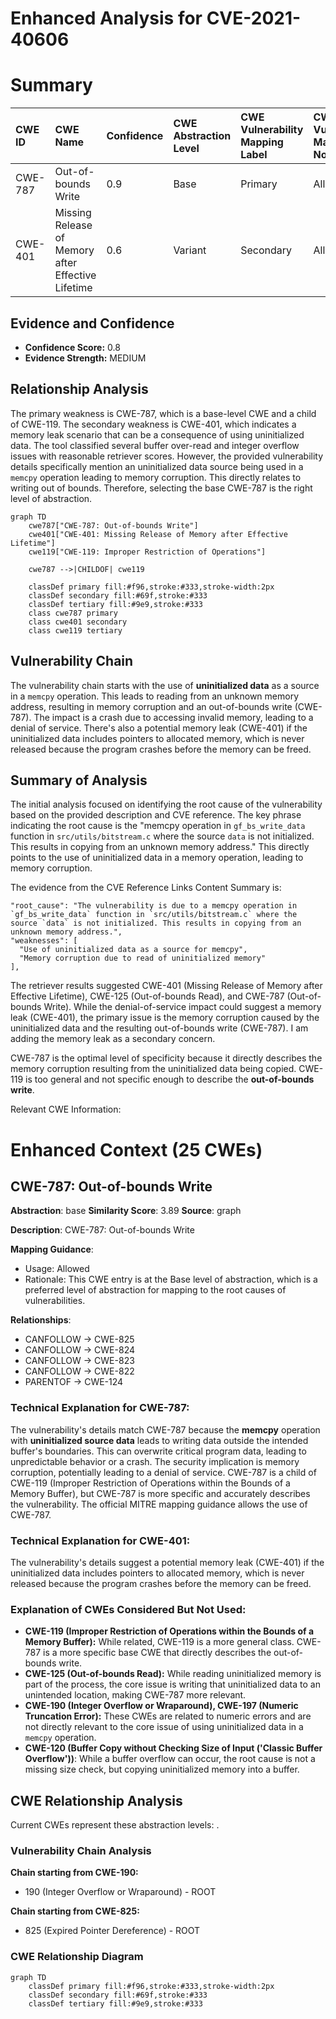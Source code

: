 # Enhanced Analysis for CVE-2021-40606

# Summary
| CWE ID  | CWE Name                                                    | Confidence | CWE Abstraction Level | CWE Vulnerability Mapping Label | CWE-Vulnerability Mapping Notes |
| :-------- | :---------------------------------------------------------- | :--------- | :-------------------- | :------------------------------ | :------------------------------ |
| CWE-787 | Out-of-bounds Write                                         | 0.9        | Base                  | Primary                         | Allowed                       |
| CWE-401 | Missing Release of Memory after Effective Lifetime         | 0.6        | Variant               | Secondary                       | Allowed                       |

## Evidence and Confidence

*   **Confidence Score:** 0.8
*   **Evidence Strength:** MEDIUM

## Relationship Analysis
The primary weakness is CWE-787, which is a base-level CWE and a child of CWE-119. The secondary weakness is CWE-401, which indicates a memory leak scenario that can be a consequence of using uninitialized data. The tool classified several buffer over-read and integer overflow issues with reasonable retriever scores. However, the provided vulnerability details specifically mention an uninitialized data source being used in a `memcpy` operation leading to memory corruption. This directly relates to writing out of bounds. Therefore, selecting the base CWE-787 is the right level of abstraction.

```mermaid
graph TD
    cwe787["CWE-787: Out-of-bounds Write"]
    cwe401["CWE-401: Missing Release of Memory after Effective Lifetime"]
    cwe119["CWE-119: Improper Restriction of Operations"]

    cwe787 -->|CHILDOF| cwe119
    
    classDef primary fill:#f96,stroke:#333,stroke-width:2px
    classDef secondary fill:#69f,stroke:#333
    classDef tertiary fill:#9e9,stroke:#333
    class cwe787 primary
    class cwe401 secondary
    class cwe119 tertiary
```

## Vulnerability Chain
The vulnerability chain starts with the use of **uninitialized data** as a source in a `memcpy` operation. This leads to reading from an unknown memory address, resulting in memory corruption and an out-of-bounds write (CWE-787). The impact is a crash due to accessing invalid memory, leading to a denial of service. There's also a potential memory leak (CWE-401) if the uninitialized data includes pointers to allocated memory, which is never released because the program crashes before the memory can be freed.

## Summary of Analysis
The initial analysis focused on identifying the root cause of the vulnerability based on the provided description and CVE reference. The key phrase indicating the root cause is the "memcpy operation in `gf_bs_write_data` function in `src/utils/bitstream.c` where the source `data` is not initialized. This results in copying from an unknown memory address." This directly points to the use of uninitialized data in a memory operation, leading to memory corruption.

The evidence from the CVE Reference Links Content Summary is:
```
"root_cause": "The vulnerability is due to a memcpy operation in `gf_bs_write_data` function in `src/utils/bitstream.c` where the source `data` is not initialized. This results in copying from an unknown memory address.",
"weaknesses": [
  "Use of uninitialized data as a source for memcpy",
  "Memory corruption due to read of uninitialized memory"
],
```

The retriever results suggested CWE-401 (Missing Release of Memory after Effective Lifetime), CWE-125 (Out-of-bounds Read), and CWE-787 (Out-of-bounds Write). While the denial-of-service impact could suggest a memory leak (CWE-401), the primary issue is the memory corruption caused by the uninitialized data and the resulting out-of-bounds write (CWE-787). I am adding the memory leak as a secondary concern.

CWE-787 is the optimal level of specificity because it directly describes the memory corruption resulting from the uninitialized data being copied.
CWE-119 is too general and not specific enough to describe the **out-of-bounds write**.

Relevant CWE Information:

# Enhanced Context (25 CWEs)

## CWE-787: Out-of-bounds Write
**Abstraction**: base
**Similarity Score**: 3.89
**Source**: graph

**Description**:
CWE-787: Out-of-bounds Write

**Mapping Guidance**:
- Usage: Allowed
- Rationale: This CWE entry is at the Base level of abstraction, which is a preferred level of abstraction for mapping to the root causes of vulnerabilities.

**Relationships**:
- CANFOLLOW -> CWE-825
- CANFOLLOW -> CWE-824
- CANFOLLOW -> CWE-823
- CANFOLLOW -> CWE-822
- PARENTOF -> CWE-124

### Technical Explanation for CWE-787:
The vulnerability's details match CWE-787 because the **memcpy** operation with **uninitialized source data** leads to writing data outside the intended buffer's boundaries. This can overwrite critical program data, leading to unpredictable behavior or a crash. The security implication is memory corruption, potentially leading to a denial of service. CWE-787 is a child of CWE-119 (Improper Restriction of Operations within the Bounds of a Memory Buffer), but CWE-787 is more specific and accurately describes the vulnerability. The official MITRE mapping guidance allows the use of CWE-787.

### Technical Explanation for CWE-401:
The vulnerability's details suggest a potential memory leak (CWE-401) if the uninitialized data includes pointers to allocated memory, which is never released because the program crashes before the memory can be freed.

### Explanation of CWEs Considered But Not Used:
- **CWE-119 (Improper Restriction of Operations within the Bounds of a Memory Buffer):** While related, CWE-119 is a more general class. CWE-787 is a more specific base CWE that directly describes the out-of-bounds write.
- **CWE-125 (Out-of-bounds Read):** While reading uninitialized memory is part of the process, the core issue is writing that uninitialized data to an unintended location, making CWE-787 more relevant.
- **CWE-190 (Integer Overflow or Wraparound), CWE-197 (Numeric Truncation Error):** These CWEs are related to numeric errors and are not directly relevant to the core issue of using uninitialized data in a `memcpy` operation.
- **CWE-120 (Buffer Copy without Checking Size of Input ('Classic Buffer Overflow'))**: While a buffer overflow can occur, the root cause is not a missing size check, but copying uninitialized memory into a buffer.


## CWE Relationship Analysis

Current CWEs represent these abstraction levels: .


### Vulnerability Chain Analysis

**Chain starting from CWE-190:**
- 190 (Integer Overflow or Wraparound) - ROOT


**Chain starting from CWE-825:**
- 825 (Expired Pointer Dereference) - ROOT



### CWE Relationship Diagram

```mermaid
graph TD
    classDef primary fill:#f96,stroke:#333,stroke-width:2px
    classDef secondary fill:#69f,stroke:#333
    classDef tertiary fill:#9e9,stroke:#333
```